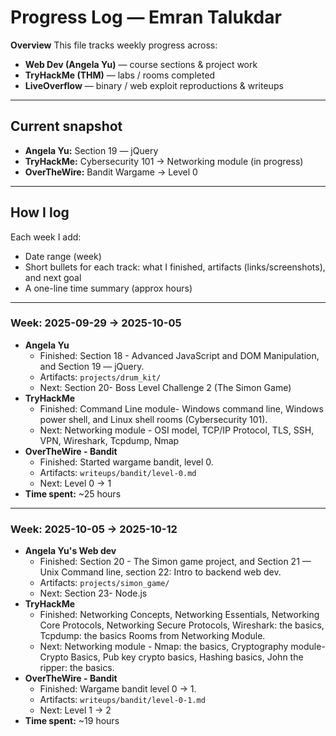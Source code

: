 # Progress Log — Emran Talukdar

**Overview**
This file tracks weekly progress across:
- **Web Dev (Angela Yu)** — course sections & project work
- **TryHackMe (THM)** — labs / rooms completed
- **LiveOverflow** — binary / web exploit reproductions & writeups

---

## Current snapshot
- **Angela Yu:** Section 19 — jQuery  
- **TryHackMe:** Cybersecurity 101 → Networking module (in progress)  
- **OverTheWire:** Bandit Wargame → Level 0

---

## How I log
Each week I add:
- Date range (week)
- Short bullets for each track: what I finished, artifacts (links/screenshots), and next goal
- A one-line time summary (approx hours)

---

### Week: 2025-09-29 → 2025-10-05
- **Angela Yu**
  - Finished: Section 18 - Advanced JavaScript and DOM Manipulation, and Section 19 — jQuery.
  - Artifacts: `projects/drum_kit/`
  - Next: Section 20- Boss Level Challenge 2 (The Simon Game)
- **TryHackMe**
  - Finished: Command Line module- Windows command line, Windows power shell, and Linux shell rooms (Cybersecurity 101).
  - Next: Networking module - OSI model, TCP/IP Protocol, TLS, SSH, VPN, Wireshark, Tcpdump, Nmap
- **OverTheWire - Bandit**
  - Finished: Started wargame bandit, level 0.
  - Artifacts: `writeups/bandit/level-0.md`
  - Next: Level 0 -> 1
- **Time spent:** ~25 hours

---

### Week: 2025-10-05 → 2025-10-12
- **Angela Yu's Web dev**
  - Finished: Section 20 - The Simon game project, and Section 21 — Unix Command line, section 22: Intro to backend web dev.
  - Artifacts: `projects/simon_game/`
  - Next: Section 23- Node.js
- **TryHackMe**
  - Finished: Networking Concepts, Networking Essentials, Networking Core Protocols, Networking Secure Protocols, Wireshark: the basics, Tcpdump: the basics Rooms from Networking Module.
  - Next: Networking module - Nmap: the basics, Cryptography module- Crypto Basics, Pub key crypto basics, Hashing basics, John the ripper: the basics.
- **OverTheWire - Bandit**
  - Finished: Wargame bandit level 0 -> 1.
  - Artifacts: `writeups/bandit/level-0-1.md`
  - Next: Level 1 -> 2
- **Time spent:** ~19 hours